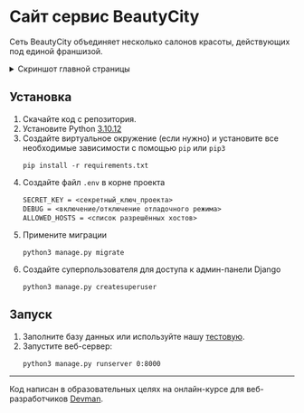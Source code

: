# Сайт сервис BeautyCity

Сеть BeautyCity объединяет несколько салонов красоты, действующих под единой франшизой.

<details>
  <summary>Скриншот главной страницы</summary>
  <div align=center>
    <img src="example/main_page.png" alt="Скриншот главной страницы" width=700>
  </div>
</details>

## Установка

1. Скачайте код с репозитория.
2. Установите Python [3.10.12](https://www.python.org/downloads/release/python-31012/)
3. Создайте виртуальное окружение (если нужно) и установите все необходимые зависимости с помощью `pip` или `pip3`
    ```shell
    pip install -r requirements.txt
    ```
4. Создайте файл `.env`  в корне проекта
    ```env
    SECRET_KEY = <секретный_ключ_проекта>
    DEBUG = <включение/отключение отладочного режима>
    ALLOWED_HOSTS = <список разрешённых хостов>
    ```
5. Примените миграции
    ```shell
    python3 manage.py migrate
    ```
6. Создайте суперпользователя для доступа к админ-панели Django
    ```shell
    python3 manage.py createsuperuser
    ```

## Запуск

1. Заполните базу данных или используйте нашу [тестовую](example/db.sqlite3).
2. Запустите веб-сервер:
    ```sh
    python3 manage.py runserver 0:8000
    ```

***

Код написан в образовательных целях на онлайн-курсе для веб-разработчиков [Devman](dvmn.org).
